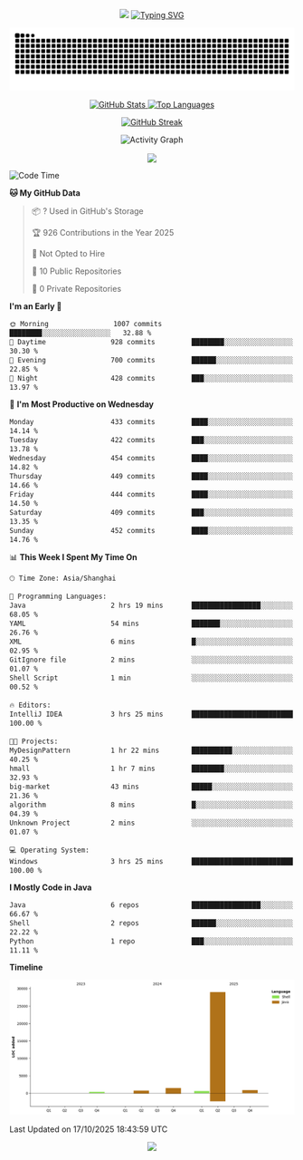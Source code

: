 <!-- -->

<p align="center">
<img src="https://capsule-render.vercel.app/api?type=waving&color=timeGradient&height=300&&section=header&text=HI%20THEME!&fontSize=90&fontAlign=50&fontAlignY=30&desc=I%20am%20AlfonsoKevin!&descAlign=50&descSize=30&descAlignY=60&animation=twinkling" />
    <a align="center" href="https://www.kaijavademo.top/"><img src="https://readme-typing-svg.demolab.com?font=Fira+Code&center=true&pause=1000&width=435&lines=Welcome+to+my+GitHub+profile+page!;%E6%AC%A2%E8%BF%8E%E6%9D%A5%E5%88%B0%E6%88%91%E7%9A%84GitHub%E4%B8%BB%E9%A1%B5%EF%BC%81" alt="Typing SVG" height=200 /> </a>
</p>
 <p align="center"><img src="https://raw.githubusercontent.com/AlfonsoKevin/AlfonsoKevin/output/github-contribution-grid-snake.svg"></p>

</p>


<p align="center" >
  <a href="https://github.com/AlfonsoKevin">  
    <img src="https://github-readme-stats.vercel.app/api/?username=AlfonsoKevin&layout=compact&border_radius=20" width="400"  alt="GitHub Stats" />
  </a>
  <a href="https://www.kaijavademo.top/">
    <img src="https://github-readme-stats.vercel.app/api/top-langs/?username=AlfonsoKevin&layout=compact&border_radius=20" width=400 alt="Top Languages"/>
  </a>
</p>


<p align="center">
    <a href="https://github.com/AlfonsoKevin">
    <img src="https://streak-stats.demolab.com?user=AlfonsoKevin&theme=transparent&hide_border=false%C2%A0%C2%A0%E5%81%87&short_numbers=false%C2%A0%C2%A0%E5%81%87&card_width=595&card_height=234" height="400"  alt="GitHub Streak" />
    </a>
</p>



<p align="center">
    <img width="800" src="https://github-readme-activity-graph.vercel.app/graph?username=AlfonsoKevin&theme=github-compact&hide_border=true&area=true&from=2024-06-01&to=2024-12-31&grid=false&custom_title=Activity%20Graph" alt="Activity Graph" title="Activity Graph" />
</p> 




<p align="center">
	<img align="center" src="https://skillicons.dev/icons?i=idea,java,mysql,redis,spring,rocket,html,css,js,react,linux,py,c,clion,docker,md,stackoverflow&theme=light" />    
</p>


<!--START_SECTION:waka-->
![Code Time](http://img.shields.io/badge/Code%20Time-259%20hrs%2032%20mins-blue)

**🐱 My GitHub Data** 

> 📦 ? Used in GitHub's Storage 
 > 
> 🏆 926 Contributions in the Year 2025
 > 
> 🚫 Not Opted to Hire
 > 
> 📜 10 Public Repositories 
 > 
> 🔑 0 Private Repositories 
 > 
**I'm an Early 🐤** 

```text
🌞 Morning                1007 commits        ████████░░░░░░░░░░░░░░░░░   32.88 % 
🌆 Daytime                928 commits         ████████░░░░░░░░░░░░░░░░░   30.30 % 
🌃 Evening                700 commits         ██████░░░░░░░░░░░░░░░░░░░   22.85 % 
🌙 Night                  428 commits         ███░░░░░░░░░░░░░░░░░░░░░░   13.97 % 
```
📅 **I'm Most Productive on Wednesday** 

```text
Monday                   433 commits         ████░░░░░░░░░░░░░░░░░░░░░   14.14 % 
Tuesday                  422 commits         ███░░░░░░░░░░░░░░░░░░░░░░   13.78 % 
Wednesday                454 commits         ████░░░░░░░░░░░░░░░░░░░░░   14.82 % 
Thursday                 449 commits         ████░░░░░░░░░░░░░░░░░░░░░   14.66 % 
Friday                   444 commits         ████░░░░░░░░░░░░░░░░░░░░░   14.50 % 
Saturday                 409 commits         ███░░░░░░░░░░░░░░░░░░░░░░   13.35 % 
Sunday                   452 commits         ████░░░░░░░░░░░░░░░░░░░░░   14.76 % 
```


📊 **This Week I Spent My Time On** 

```text
🕑︎ Time Zone: Asia/Shanghai

💬 Programming Languages: 
Java                     2 hrs 19 mins       █████████████████░░░░░░░░   68.05 % 
YAML                     54 mins             ███████░░░░░░░░░░░░░░░░░░   26.76 % 
XML                      6 mins              █░░░░░░░░░░░░░░░░░░░░░░░░   02.95 % 
GitIgnore file           2 mins              ░░░░░░░░░░░░░░░░░░░░░░░░░   01.07 % 
Shell Script             1 min               ░░░░░░░░░░░░░░░░░░░░░░░░░   00.52 % 

🔥 Editors: 
IntelliJ IDEA            3 hrs 25 mins       █████████████████████████   100.00 % 

🐱‍💻 Projects: 
MyDesignPattern          1 hr 22 mins        ██████████░░░░░░░░░░░░░░░   40.25 % 
hmall                    1 hr 7 mins         ████████░░░░░░░░░░░░░░░░░   32.93 % 
big-market               43 mins             █████░░░░░░░░░░░░░░░░░░░░   21.36 % 
algorithm                8 mins              █░░░░░░░░░░░░░░░░░░░░░░░░   04.39 % 
Unknown Project          2 mins              ░░░░░░░░░░░░░░░░░░░░░░░░░   01.07 % 

💻 Operating System: 
Windows                  3 hrs 25 mins       █████████████████████████   100.00 % 
```

**I Mostly Code in Java** 

```text
Java                     6 repos             █████████████████░░░░░░░░   66.67 % 
Shell                    2 repos             ██████░░░░░░░░░░░░░░░░░░░   22.22 % 
Python                   1 repo              ███░░░░░░░░░░░░░░░░░░░░░░   11.11 % 
```



**Timeline**

![Lines of Code chart](https://raw.githubusercontent.com/AlfonsoKevin/AlfonsoKevin/main/assets/bar_graph.png)


 Last Updated on 17/10/2025 18:43:59 UTC
<!--END_SECTION:waka-->

<p align="center">
    <a href="https://github.com/AlfonsoKevin"></a><img src="https://img.shields.io/badge/GitHub-grey?logo=github" />
</p>
